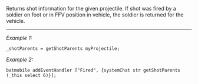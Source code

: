 Returns shot information for the given projectile. If shot was fired by a soldier on foot or in FFV position in vehicle, the soldier is returned for the vehicle.


---
*Example 1:*
```sqf
_shotParents = getShotParents myProjectile;
```

*Example 2:*
```sqf
batmobile addEventHandler ["Fired", {systemChat str getShotParents (_this select 6)}];
```